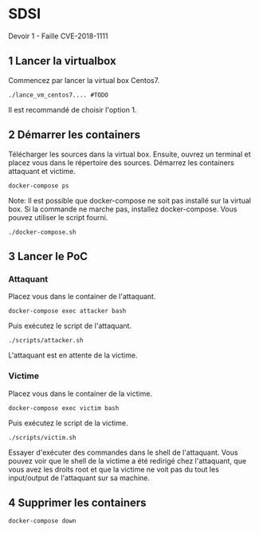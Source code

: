 # SDSI
Devoir 1 - Faille CVE-2018-1111

## 1 Lancer la virtualbox

Commencez par lancer la virtual box Centos7.
```
./lance_vm_centos7.... #TODO
```
Il est recommandé de choisir l'option 1.

## 2 Démarrer les containers

Télécharger les sources dans la virtual box. Ensuite, ouvrez un terminal et placez vous dans le répertoire des sources.
Démarrez les containers attaquant et victime.
```
docker-compose ps
```
Note: Il est possible que docker-compose ne soit pas installé sur la virtual box.
Si la commande ne marche pas, installez docker-compose. Vous pouvez utiliser le script fourni.
```
./docker-compose.sh
```

## 3 Lancer le PoC

### Attaquant
Placez vous dans le container de l'attaquant.
```
docker-compose exec attacker bash
```
Puis exécutez le script de l'attaquant.
```
./scripts/attacker.sh
```
L'attaquant est en attente de la victime.

### Victime
Placez vous dans le container de la victime.
```
docker-compose exec victim bash
```
Puis exécutez le script de la victime.
```
./scripts/victim.sh
```
Essayer d'exécuter des commandes dans le shell de l'attaquant.
Vous pouvez voir que le shell de la victime a été redirigé chez l'attaquant, que vous avez les droits root
et que la victime ne voit pas du tout les input/output de l'attaquant sur sa machine.

## 4 Supprimer les containers
```
docker-compose down
```
